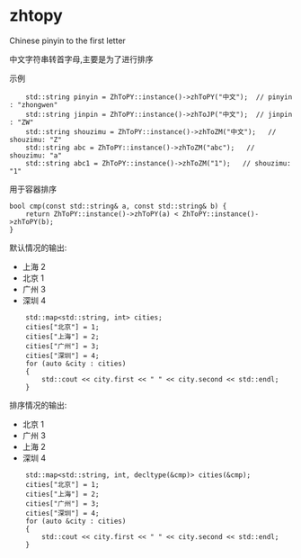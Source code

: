 # zhtopy
Chinese pinyin to the first letter

中文字符串转首字母,主要是为了进行排序


示例
```
    std::string pinyin = ZhToPY::instance()->zhToPY("中文");  // pinyin : "zhongwen"
    std::string jinpin = ZhToPY::instance()->zhToJP("中文");  // jinpin : "ZW"
    std::string shouzimu = ZhToPY::instance()->zhToZM("中文");   // shouzimu: "Z"
    std::string abc = ZhToPY::instance()->zhToZM("abc");   // shouzimu: "a"
    std::string abc1 = ZhToPY::instance()->zhToZM("1");   // shouzimu: "1"  
```

用于容器排序
```
bool cmp(const std::string& a, const std::string& b) {
    return ZhToPY::instance()->zhToPY(a) < ZhToPY::instance()->zhToPY(b);
}
```

默认情况的输出:
- 上海 2
- 北京 1
- 广州 3
- 深圳 4

```
    std::map<std::string, int> cities;
    cities["北京"] = 1;
    cities["上海"] = 2;
    cities["广州"] = 3;
    cities["深圳"] = 4;
    for (auto &city : cities)
    {
        std::cout << city.first << " " << city.second << std::endl;
    }
```

排序情况的输出:
- 北京 1
- 广州 3
- 上海 2
- 深圳 4

``` 
    std::map<std::string, int, decltype(&cmp)> cities(&cmp);
    cities["北京"] = 1;
    cities["上海"] = 2;
    cities["广州"] = 3;
    cities["深圳"] = 4;
    for (auto &city : cities)
    {
        std::cout << city.first << " " << city.second << std::endl;
    }
```